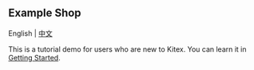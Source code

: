 ## Example Shop

English | [中文](./README_CN.md)

This is a tutorial demo for users who are new to Kitex. You can learn it in [Getting Started](https://www.cloudwego.io/docs/kitex/getting-started/tutorial).

